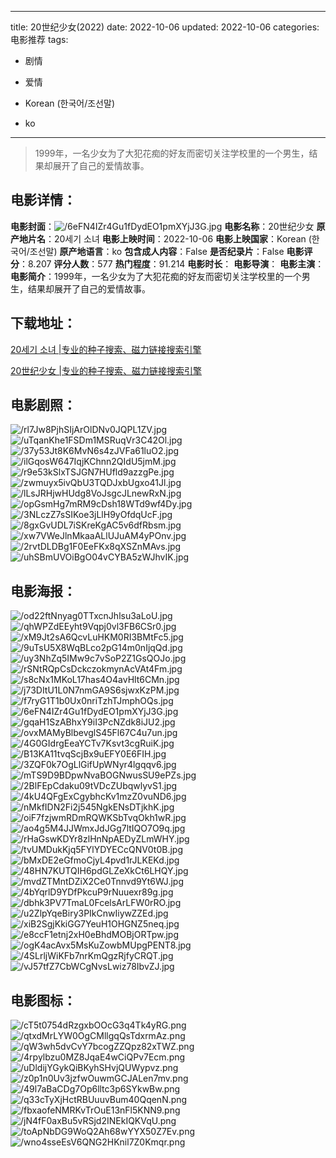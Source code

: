 
---
title: 20世纪少女(2022)
date: 2022-10-06
updated: 2022-10-06
categories: 电影推荐
tags:
- 剧情
- 爱情

- Korean (한국어/조선말)
- ko
---


> 1999年，一名少女为了大犯花痴的好友而密切关注学校里的一个男生，结果却展开了自己的爱情故事。

## **电影详情**：

**电影封面**：<img src="https://image.tmdb.org/t/p/w200/6eFN4IZr4Gu1fDydEO1pmXYjJ3G.jpg" alt="/6eFN4IZr4Gu1fDydEO1pmXYjJ3G.jpg" title="/6eFN4IZr4Gu1fDydEO1pmXYjJ3G.jpg">
**电影名称**：20世纪少女
**原产地片名**：20세기 소녀
**电影上映时间**：2022-10-06
**电影上映国家**：Korean (한국어/조선말)
**原产地语言**：ko
**包含成人内容**：False
**是否纪录片**：False
**电影评分**：8.207
**评分人数**：577
**热门程度**：91.214
**电影时长**：
**电影导演**：
**电影主演**：
**电影简介**：1999年，一名少女为了大犯花痴的好友而密切关注学校里的一个男生，结果却展开了自己的爱情故事。

## **下载地址**：
[20세기 소녀 |专业的种子搜索、磁力链接搜索引擎](https://movie.amd794.com:2083/?search=20%EC%84%B8%EA%B8%B0%20%EC%86%8C%EB%85%80&ordering=&mode=match_phrase&page_size=10&page=1)

[20世纪少女 |专业的种子搜索、磁力链接搜索引擎](https://movie.amd794.com:2083/?search=20%E4%B8%96%E7%BA%AA%E5%B0%91%E5%A5%B3&ordering=&mode=match_phrase&page_size=10&page=1)
 

## **电影剧照**：
<img src="https://image.tmdb.org/t/p/original/rl7Jw8PjhSIjArOlDNv0JQPL1ZV.jpg" alt="/rl7Jw8PjhSIjArOlDNv0JQPL1ZV.jpg" title="/rl7Jw8PjhSIjArOlDNv0JQPL1ZV.jpg"><img src="https://image.tmdb.org/t/p/original/uTqanKhe1FSDm1MSRuqVr3C42Ol.jpg" alt="/uTqanKhe1FSDm1MSRuqVr3C42Ol.jpg" title="/uTqanKhe1FSDm1MSRuqVr3C42Ol.jpg"><img src="https://image.tmdb.org/t/p/original/37y53Jt8K6MvN6s4zJVFa61luO2.jpg" alt="/37y53Jt8K6MvN6s4zJVFa61luO2.jpg" title="/37y53Jt8K6MvN6s4zJVFa61luO2.jpg"><img src="https://image.tmdb.org/t/p/original/ilGqosW647IqjKChnn2QIdU5jmM.jpg" alt="/ilGqosW647IqjKChnn2QIdU5jmM.jpg" title="/ilGqosW647IqjKChnn2QIdU5jmM.jpg"><img src="https://image.tmdb.org/t/p/original/r9e53kSlxTSJGN7HUfld9azzgPe.jpg" alt="/r9e53kSlxTSJGN7HUfld9azzgPe.jpg" title="/r9e53kSlxTSJGN7HUfld9azzgPe.jpg"><img src="https://image.tmdb.org/t/p/original/zwmuyx5ivQbU3TQDJxbUgxo41Jl.jpg" alt="/zwmuyx5ivQbU3TQDJxbUgxo41Jl.jpg" title="/zwmuyx5ivQbU3TQDJxbUgxo41Jl.jpg"><img src="https://image.tmdb.org/t/p/original/lLsJRHjwHUdg8VoJsgcJLnewRxN.jpg" alt="/lLsJRHjwHUdg8VoJsgcJLnewRxN.jpg" title="/lLsJRHjwHUdg8VoJsgcJLnewRxN.jpg"><img src="https://image.tmdb.org/t/p/original/opGsmHg7mRM9cDsh18WTd9wf4Dy.jpg" alt="/opGsmHg7mRM9cDsh18WTd9wf4Dy.jpg" title="/opGsmHg7mRM9cDsh18WTd9wf4Dy.jpg"><img src="https://image.tmdb.org/t/p/original/3NLczZ7sSIKoe3jLlH9yOfdqUcF.jpg" alt="/3NLczZ7sSIKoe3jLlH9yOfdqUcF.jpg" title="/3NLczZ7sSIKoe3jLlH9yOfdqUcF.jpg"><img src="https://image.tmdb.org/t/p/original/8gxGvUDL7iSKreKgAC5v6dfRbsm.jpg" alt="/8gxGvUDL7iSKreKgAC5v6dfRbsm.jpg" title="/8gxGvUDL7iSKreKgAC5v6dfRbsm.jpg"><img src="https://image.tmdb.org/t/p/original/xw7VWeJlnMkaaALlUJuAM4yPOnv.jpg" alt="/xw7VWeJlnMkaaALlUJuAM4yPOnv.jpg" title="/xw7VWeJlnMkaaALlUJuAM4yPOnv.jpg"><img src="https://image.tmdb.org/t/p/original/2rvtDLDBg1F0EeFKx8qXSZnMAvs.jpg" alt="/2rvtDLDBg1F0EeFKx8qXSZnMAvs.jpg" title="/2rvtDLDBg1F0EeFKx8qXSZnMAvs.jpg"><img src="https://image.tmdb.org/t/p/original/uhSBmUVOiBgO04vCYBA5zWJhvIK.jpg" alt="/uhSBmUVOiBgO04vCYBA5zWJhvIK.jpg" title="/uhSBmUVOiBgO04vCYBA5zWJhvIK.jpg">

## **电影海报**：
<img src="https://image.tmdb.org/t/p/original/od22ftNnyag0TTxcnJhlsu3aLoU.jpg" alt="/od22ftNnyag0TTxcnJhlsu3aLoU.jpg" title="/od22ftNnyag0TTxcnJhlsu3aLoU.jpg"><img src="https://image.tmdb.org/t/p/original/qhWPZdEEyht9Vqpj0vl3FB6CSr0.jpg" alt="/qhWPZdEEyht9Vqpj0vl3FB6CSr0.jpg" title="/qhWPZdEEyht9Vqpj0vl3FB6CSr0.jpg"><img src="https://image.tmdb.org/t/p/original/xM9Jt2sA6QcvLuHKM0RI3BMtFc5.jpg" alt="/xM9Jt2sA6QcvLuHKM0RI3BMtFc5.jpg" title="/xM9Jt2sA6QcvLuHKM0RI3BMtFc5.jpg"><img src="https://image.tmdb.org/t/p/original/9uTsU5X8WqBLco2pG14m0nIjqQd.jpg" alt="/9uTsU5X8WqBLco2pG14m0nIjqQd.jpg" title="/9uTsU5X8WqBLco2pG14m0nIjqQd.jpg"><img src="https://image.tmdb.org/t/p/original/uy3NhZq5IMw9c7vSoP2Z1GsQOJo.jpg" alt="/uy3NhZq5IMw9c7vSoP2Z1GsQOJo.jpg" title="/uy3NhZq5IMw9c7vSoP2Z1GsQOJo.jpg"><img src="https://image.tmdb.org/t/p/original/rSNtRQpCsDckczokmynAcVAt4Fm.jpg" alt="/rSNtRQpCsDckczokmynAcVAt4Fm.jpg" title="/rSNtRQpCsDckczokmynAcVAt4Fm.jpg"><img src="https://image.tmdb.org/t/p/original/s8cNx1MKoL17has4O4avHlt6CMn.jpg" alt="/s8cNx1MKoL17has4O4avHlt6CMn.jpg" title="/s8cNx1MKoL17has4O4avHlt6CMn.jpg"><img src="https://image.tmdb.org/t/p/original/j73DItU1L0N7nmGA9S6sjwxKzPM.jpg" alt="/j73DItU1L0N7nmGA9S6sjwxKzPM.jpg" title="/j73DItU1L0N7nmGA9S6sjwxKzPM.jpg"><img src="https://image.tmdb.org/t/p/original/f7ryG1T1b0Ux0nriTzhTJmphOQs.jpg" alt="/f7ryG1T1b0Ux0nriTzhTJmphOQs.jpg" title="/f7ryG1T1b0Ux0nriTzhTJmphOQs.jpg"><img src="https://image.tmdb.org/t/p/original/6eFN4IZr4Gu1fDydEO1pmXYjJ3G.jpg" alt="/6eFN4IZr4Gu1fDydEO1pmXYjJ3G.jpg" title="/6eFN4IZr4Gu1fDydEO1pmXYjJ3G.jpg"><img src="https://image.tmdb.org/t/p/original/gqaH1SzABhxY9iI3PcNZdk8iJU2.jpg" alt="/gqaH1SzABhxY9iI3PcNZdk8iJU2.jpg" title="/gqaH1SzABhxY9iI3PcNZdk8iJU2.jpg"><img src="https://image.tmdb.org/t/p/original/ovxMAMyBlbevglS45Fl67C4u7un.jpg" alt="/ovxMAMyBlbevglS45Fl67C4u7un.jpg" title="/ovxMAMyBlbevglS45Fl67C4u7un.jpg"><img src="https://image.tmdb.org/t/p/original/4G0GIdrgEeaYCTv7Ksvt3cgRuiK.jpg" alt="/4G0GIdrgEeaYCTv7Ksvt3cgRuiK.jpg" title="/4G0GIdrgEeaYCTv7Ksvt3cgRuiK.jpg"><img src="https://image.tmdb.org/t/p/original/B13KA11tvqScjBx9uEFY0E6FIH.jpg" alt="/B13KA11tvqScjBx9uEFY0E6FIH.jpg" title="/B13KA11tvqScjBx9uEFY0E6FIH.jpg"><img src="https://image.tmdb.org/t/p/original/3ZQF0k7OgLlGifUpWNyr4lgqqv6.jpg" alt="/3ZQF0k7OgLlGifUpWNyr4lgqqv6.jpg" title="/3ZQF0k7OgLlGifUpWNyr4lgqqv6.jpg"><img src="https://image.tmdb.org/t/p/original/mTS9D9BDpwNvaBOGNwusSU9ePZs.jpg" alt="/mTS9D9BDpwNvaBOGNwusSU9ePZs.jpg" title="/mTS9D9BDpwNvaBOGNwusSU9ePZs.jpg"><img src="https://image.tmdb.org/t/p/original/2BlFEpCdaku09tVDcZUbqwlyvS1.jpg" alt="/2BlFEpCdaku09tVDcZUbqwlyvS1.jpg" title="/2BlFEpCdaku09tVDcZUbqwlyvS1.jpg"><img src="https://image.tmdb.org/t/p/original/4kU4QFgExCgybhcKv1mzZ0vuND6.jpg" alt="/4kU4QFgExCgybhcKv1mzZ0vuND6.jpg" title="/4kU4QFgExCgybhcKv1mzZ0vuND6.jpg"><img src="https://image.tmdb.org/t/p/original/nMkfIDN2Fi2j545NgkENsDTjkhK.jpg" alt="/nMkfIDN2Fi2j545NgkENsDTjkhK.jpg" title="/nMkfIDN2Fi2j545NgkENsDTjkhK.jpg"><img src="https://image.tmdb.org/t/p/original/oiF7fzjwmRDmRQWKSbTvqOkh1wR.jpg" alt="/oiF7fzjwmRDmRQWKSbTvqOkh1wR.jpg" title="/oiF7fzjwmRDmRQWKSbTvqOkh1wR.jpg"><img src="https://image.tmdb.org/t/p/original/ao4g5M4JJWmxJdJGg7ltIQO7O9q.jpg" alt="/ao4g5M4JJWmxJdJGg7ltIQO7O9q.jpg" title="/ao4g5M4JJWmxJdJGg7ltIQO7O9q.jpg"><img src="https://image.tmdb.org/t/p/original/rHaGswKDYr8zlHnNpAEDyZLmWHY.jpg" alt="/rHaGswKDYr8zlHnNpAEDyZLmWHY.jpg" title="/rHaGswKDYr8zlHnNpAEDyZLmWHY.jpg"><img src="https://image.tmdb.org/t/p/original/tvUMDukKjq5FYlYDYECcQNV0t0B.jpg" alt="/tvUMDukKjq5FYlYDYECcQNV0t0B.jpg" title="/tvUMDukKjq5FYlYDYECcQNV0t0B.jpg"><img src="https://image.tmdb.org/t/p/original/bMxDE2eGfmoCjyL4pvd1rJLKEKd.jpg" alt="/bMxDE2eGfmoCjyL4pvd1rJLKEKd.jpg" title="/bMxDE2eGfmoCjyL4pvd1rJLKEKd.jpg"><img src="https://image.tmdb.org/t/p/original/48HN7KUTQIH6pdGLZeXkCt6LHQY.jpg" alt="/48HN7KUTQIH6pdGLZeXkCt6LHQY.jpg" title="/48HN7KUTQIH6pdGLZeXkCt6LHQY.jpg"><img src="https://image.tmdb.org/t/p/original/mvdZTMntDZiX2Ce0Tnnvd9Yt6WJ.jpg" alt="/mvdZTMntDZiX2Ce0Tnnvd9Yt6WJ.jpg" title="/mvdZTMntDZiX2Ce0Tnnvd9Yt6WJ.jpg"><img src="https://image.tmdb.org/t/p/original/4bYqrlD9YDfPkcuP9rNuuexr89g.jpg" alt="/4bYqrlD9YDfPkcuP9rNuuexr89g.jpg" title="/4bYqrlD9YDfPkcuP9rNuuexr89g.jpg"><img src="https://image.tmdb.org/t/p/original/dbhk3PV7TmaL0FcelsArLFW0rRO.jpg" alt="/dbhk3PV7TmaL0FcelsArLFW0rRO.jpg" title="/dbhk3PV7TmaL0FcelsArLFW0rRO.jpg"><img src="https://image.tmdb.org/t/p/original/u2ZlpYqeBiry3PIkCnwIiywZZEd.jpg" alt="/u2ZlpYqeBiry3PIkCnwIiywZZEd.jpg" title="/u2ZlpYqeBiry3PIkCnwIiywZZEd.jpg"><img src="https://image.tmdb.org/t/p/original/xiB2SgjKkiGG7YeuH1OHGNZ5neq.jpg" alt="/xiB2SgjKkiGG7YeuH1OHGNZ5neq.jpg" title="/xiB2SgjKkiGG7YeuH1OHGNZ5neq.jpg"><img src="https://image.tmdb.org/t/p/original/e8ccF1etnj2xH0eBhdMOBjORTpw.jpg" alt="/e8ccF1etnj2xH0eBhdMOBjORTpw.jpg" title="/e8ccF1etnj2xH0eBhdMOBjORTpw.jpg"><img src="https://image.tmdb.org/t/p/original/ogK4acAvx5MsKuZowbMUpgPENT8.jpg" alt="/ogK4acAvx5MsKuZowbMUpgPENT8.jpg" title="/ogK4acAvx5MsKuZowbMUpgPENT8.jpg"><img src="https://image.tmdb.org/t/p/original/4SLrljWiKFb7nrKmQgzRjfyCRQT.jpg" alt="/4SLrljWiKFb7nrKmQgzRjfyCRQT.jpg" title="/4SLrljWiKFb7nrKmQgzRjfyCRQT.jpg"><img src="https://image.tmdb.org/t/p/original/vJ57tfZ7CbWCgNvsLwiz78IbvZJ.jpg" alt="/vJ57tfZ7CbWCgNvsLwiz78IbvZJ.jpg" title="/vJ57tfZ7CbWCgNvsLwiz78IbvZJ.jpg">

## **电影图标**：
<img src="https://image.tmdb.org/t/p/original/cT5t0754dRzgxbOOcG3q4Tk4yRG.png" alt="/cT5t0754dRzgxbOOcG3q4Tk4yRG.png" title="/cT5t0754dRzgxbOOcG3q4Tk4yRG.png"><img src="https://image.tmdb.org/t/p/original/qtxdMrLYW0OgCMllgqQsTdxrmAz.png" alt="/qtxdMrLYW0OgCMllgqQsTdxrmAz.png" title="/qtxdMrLYW0OgCMllgqQsTdxrmAz.png"><img src="https://image.tmdb.org/t/p/original/qW3wh5dvCvY7bcogZZQpz82xTWZ.png" alt="/qW3wh5dvCvY7bcogZZQpz82xTWZ.png" title="/qW3wh5dvCvY7bcogZZQpz82xTWZ.png"><img src="https://image.tmdb.org/t/p/original/4rpylbzu0MZ8JqaE4wCiQPv7Ecm.png" alt="/4rpylbzu0MZ8JqaE4wCiQPv7Ecm.png" title="/4rpylbzu0MZ8JqaE4wCiQPv7Ecm.png"><img src="https://image.tmdb.org/t/p/original/uDldijYGykQiBKyhSHvjQUWypvz.png" alt="/uDldijYGykQiBKyhSHvjQUWypvz.png" title="/uDldijYGykQiBKyhSHvjQUWypvz.png"><img src="https://image.tmdb.org/t/p/original/z0p1n0Uv3jzfwOuwmGCJALen7mv.png" alt="/z0p1n0Uv3jzfwOuwmGCJALen7mv.png" title="/z0p1n0Uv3jzfwOuwmGCJALen7mv.png"><img src="https://image.tmdb.org/t/p/original/49l7aBaCDg7Op6lltc3p6SYkwBw.png" alt="/49l7aBaCDg7Op6lltc3p6SYkwBw.png" title="/49l7aBaCDg7Op6lltc3p6SYkwBw.png"><img src="https://image.tmdb.org/t/p/original/q33cTyXjHctRBUuuvBum40QqenN.png" alt="/q33cTyXjHctRBUuuvBum40QqenN.png" title="/q33cTyXjHctRBUuuvBum40QqenN.png"><img src="https://image.tmdb.org/t/p/original/fbxaofeNMRKvTrOuE13nFl5KNN9.png" alt="/fbxaofeNMRKvTrOuE13nFl5KNN9.png" title="/fbxaofeNMRKvTrOuE13nFl5KNN9.png"><img src="https://image.tmdb.org/t/p/original/jN4fF0axBu5vRSjd2INEkIQKVqU.png" alt="/jN4fF0axBu5vRSjd2INEkIQKVqU.png" title="/jN4fF0axBu5vRSjd2INEkIQKVqU.png"><img src="https://image.tmdb.org/t/p/original/toApNbDG9WoQ2Ah68wYYX50Z7Ev.png" alt="/toApNbDG9WoQ2Ah68wYYX50Z7Ev.png" title="/toApNbDG9WoQ2Ah68wYYX50Z7Ev.png"><img src="https://image.tmdb.org/t/p/original/wno4sseEsV6QNG2HKnil7Z0Kmqr.png" alt="/wno4sseEsV6QNG2HKnil7Z0Kmqr.png" title="/wno4sseEsV6QNG2HKnil7Z0Kmqr.png">
